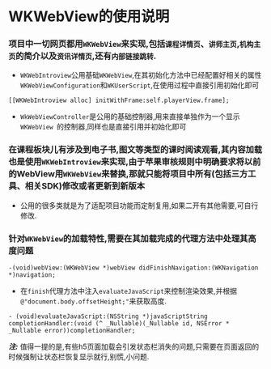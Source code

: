 # WKWebView的使用说明

### 项目中一切网页都用`WKWebView`来实现,包括`课程详情页`、`讲师主页`,`机构主页`的简介以及`资讯详情页`,还有`内部链接跳转`.

* `WKWebIntroview`公用基础`WKWebView`,在其初始化方法中已经配置好相关的属性`WKWebViewConfiguration`和`WKUserScript`,在使用过程中直接引用初始化即可

```
[[WKWebIntroview alloc] initWithFrame:self.playerView.frame];
```

* `WkWebViewController`是公用的基础控制器,用来直接单独作为一个显示`WKWebView `的控制器,同样也是直接引用并初始化即可

### 在课程板块儿有涉及到电子书,图文等类型的课时阅读观看,其内容加载也是使用`WKWebIntroview`来实现,由于苹果审核规则中明确要求将以前的WebView用`WKWebView`来替换,那就只能将项目中所有(包括三方工具、相关SDK)修改或者更新到新版本

* 公用的很多类就是为了适配项目功能而定制复用,如果二开有其他需要,可自行修改.


### 针对`WKWebView`的加载特性,需要在其加载完成的代理方法中处理其高度问题

```
-(void)webView:(WKWebView *)webView didFinishNavigation:(WKNavigation *)navigation;
```

* 在`finish`代理方法中注入`evaluateJavaScript`来控制渲染效果,并根据`@"document.body.offsetHeight;"`来获取高度.

```
- (void)evaluateJavaScript:(NSString *)javaScriptString completionHandler:(void (^ _Nullable)(_Nullable id, NSError * _Nullable error))completionHandler;
```

***注:*** 值得一提的是,有些h5页面加载会引发状态栏消失的问题,只需要在页面返回的时候强制让状态栏恢复显示就行,别慌,小问题.
